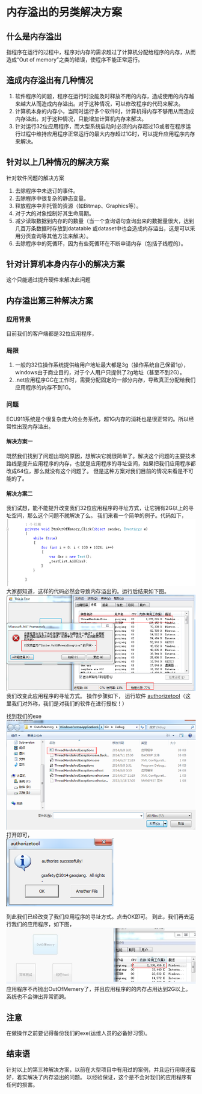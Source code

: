 # 内存溢出的另类解决方案

## 什么是内存溢出
指程序在运行的过程中，程序对内存的需求超过了计算机分配给程序的内存，从而造成“Out of memory”之类的错误，使程序不能正常运行。
## 造成内存溢出有几种情况
1. 软件程序的问题，程序在运行时没能及时释放不用的内存，造成使用的内存越来越大从而造成内存溢出。对于这种情况，可以修改程序的代码来解决。
2. 计算机本身的内存小，当同时运行多个软件时，计算机得内存不够用从而造成内存溢出。对于这种情况，只能增加计算机内存来解决。
3.	针对运行32位应用程序，而大型系统启动时必须的内存超过1G或者在程序运行过程中维持应用程序正常运行的最大内存超过1G时，可以提升应用程序内存来解决。

## 针对以上几种情况的解决方案
针对软件问题的解决方案
1.	去除程序中未退订的事件。
2.	去除程序中很复杂的静态变量。
3.	释放程序中非托管的资源（如Bitmap、Graphics等）。
4.	对于大的对象控制好其生命周期。
5.	减少读取数据到内存的的数量（当一个查询语句查询出来的数据量很大，达到几百万条数据时存放到datatable 或dataset中也会造成内存溢出，这是可以采用分页查询等其他方法来解决）。
6.	去除程序中的死循环，因为有些死循环在不断申请内存（包括子线程的）。

## 针对计算机本身内存小的解决方案
这个只能通过提升硬件来解决此问题

## 内存溢出第三种解决方案

### 应用背景
目前我们的客户端都是32位应用程序，

### 局限
1.	一般的32位操作系统提供给用户地址最大都是3g（操作系统自己保留1g），windows由于商业目的，对于个人用户只提供了2g地址（甚至不到2G）。
2.	.net应用程序GC在工作时，需要分配固定的一部分内存，导致真正分配给我们应用程序的内存不到1G。

### 问题
ECU911系统是个很复杂庞大的业务系统，超1G内存的消耗也是很正常的。所以经常性出现内存溢出。

#### 解决方案一
既然我们找到了问题出现的原因，想解决它就很简单了。解决这个问题的主要技术路线是提升应用程序的内存，也就是应用程序的寻址空间，如果把我们应用程序都改成64位，那么就没有这个问题了。
但是这种方案对我们目前的情况来看是不可能的了。

#### 解决方案二
我们试想，能不能提升改变我们32位应用程序的寻址方式，让它拥有2G以上的寻址空间，那么这个问题不就解决了么。
我们来看一个简单的例子。代码如下，
   ![](image/outmemory-1.png)
大家都知道，这样的代码必然会导致内存溢出的。运行后结果如下图。
  ![](image/outmemory-2.png)
我们改变此应用程序的寻址方式。
操作步骤如下，
运行软件 [authorizetool](https://github.com/numsg/software-maintenance/blob/master/01%20tools/authorizetool.zip)（这里我们对外称，我们是对我们的软件在进行授权！）

找到我们的exe
   ![](image/outmemory-3.png)
打开即可，              
   ![](image/outmemory-4.png)

到此我们已经改变了我们应用程序的寻址方式。点击OK即可。
到此，我们再去运行我们的应用程序，如下图，
    ![](image/outmemory-5.png)
应用程序不再抛出OutOfMemery了，并且应用程序的的内存占用达到2G以上。系统也不会弹出异常而跨。

## 注意
在做操作之前要记得备份我们的exe(运维人员的必备好习惯)。

## 结束语
针对以上的第三种解决方案，以前在大型项目中有用过的案例，并且运行用得还蛮好，着实解决了内存溢出的问题。
以经验保证，这个是不会对我们的应用程序有任何的损害。
